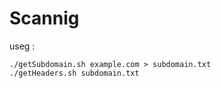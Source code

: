 # Scannig

useg : 
```Shell
./getSubdomain.sh example.com > subdomain.txt
./getHeaders.sh subdomain.txt
```
